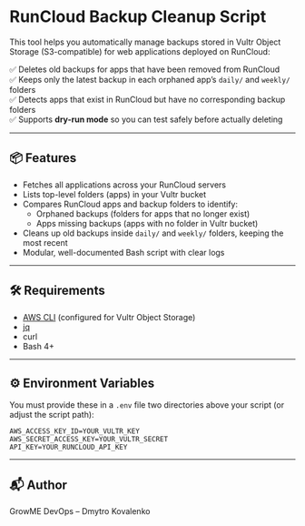 # RunCloud Backup Cleanup Script

This tool helps you automatically manage backups stored in Vultr Object Storage (S3-compatible) for web applications deployed on RunCloud:

✅ Deletes old backups for apps that have been removed from RunCloud  
✅ Keeps only the latest backup in each orphaned app’s `daily/` and `weekly/` folders  
✅ Detects apps that exist in RunCloud but have no corresponding backup folders  
✅ Supports **dry-run mode** so you can test safely before actually deleting

---

## 📦 Features

- Fetches all applications across your RunCloud servers
- Lists top-level folders (apps) in your Vultr bucket
- Compares RunCloud apps and backup folders to identify:
    - Orphaned backups (folders for apps that no longer exist)
    - Apps missing backups (apps with no folder in Vultr bucket)
- Cleans up old backups inside `daily/` and `weekly/` folders, keeping the most recent
- Modular, well-documented Bash script with clear logs

---

## 🛠 Requirements

- [AWS CLI](https://docs.aws.amazon.com/cli/latest/userguide/getting-started-install.html) (configured for Vultr Object Storage)
- [jq](https://stedolan.github.io/jq/)
- curl
- Bash 4+

---

## ⚙️ Environment Variables

You must provide these in a `.env` file two directories above your script (or adjust the script path):

```dotenv
AWS_ACCESS_KEY_ID=YOUR_VULTR_KEY
AWS_SECRET_ACCESS_KEY=YOUR_VULTR_SECRET
API_KEY=YOUR_RUNCLOUD_API_KEY
```

---

## 📬 Author

GrowME DevOps – Dmytro Kovalenko